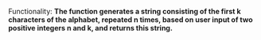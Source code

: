 Functionality: **The function generates a string consisting of the first k characters of the alphabet, repeated n times, based on user input of two positive integers n and k, and returns this string.**
